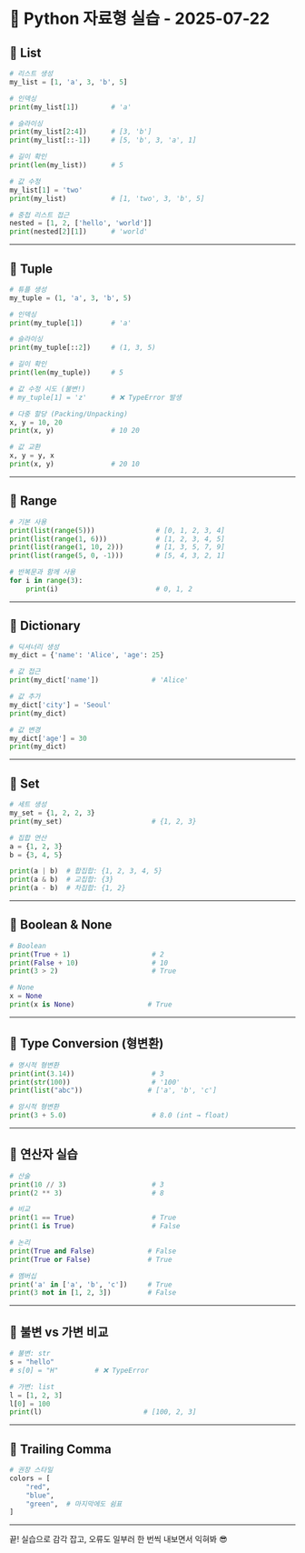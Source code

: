 # 📝 Python 자료형 실습 - 2025-07-22

## 📌 List

```python
# 리스트 생성
my_list = [1, 'a', 3, 'b', 5]

# 인덱싱
print(my_list[1])        # 'a'

# 슬라이싱
print(my_list[2:4])      # [3, 'b']
print(my_list[::-1])     # [5, 'b', 3, 'a', 1]

# 길이 확인
print(len(my_list))      # 5

# 값 수정
my_list[1] = 'two'
print(my_list)           # [1, 'two', 3, 'b', 5]

# 중첩 리스트 접근
nested = [1, 2, ['hello', 'world']]
print(nested[2][1])      # 'world'
```

---

## 📌 Tuple

```python
# 튜플 생성
my_tuple = (1, 'a', 3, 'b', 5)

# 인덱싱
print(my_tuple[1])       # 'a'

# 슬라이싱
print(my_tuple[::2])     # (1, 3, 5)

# 길이 확인
print(len(my_tuple))     # 5

# 값 수정 시도 (불변!)
# my_tuple[1] = 'z'      # ❌ TypeError 발생

# 다중 할당 (Packing/Unpacking)
x, y = 10, 20
print(x, y)              # 10 20

# 값 교환
x, y = y, x
print(x, y)              # 20 10
```

---

## 📌 Range

```python
# 기본 사용
print(list(range(5)))               # [0, 1, 2, 3, 4]
print(list(range(1, 6)))            # [1, 2, 3, 4, 5]
print(list(range(1, 10, 2)))        # [1, 3, 5, 7, 9]
print(list(range(5, 0, -1)))        # [5, 4, 3, 2, 1]

# 반복문과 함께 사용
for i in range(3):
    print(i)                        # 0, 1, 2
```

---

## 📌 Dictionary

```python
# 딕셔너리 생성
my_dict = {'name': 'Alice', 'age': 25}

# 값 접근
print(my_dict['name'])             # 'Alice'

# 값 추가
my_dict['city'] = 'Seoul'
print(my_dict)

# 값 변경
my_dict['age'] = 30
print(my_dict)
```

---

## 📌 Set

```python
# 세트 생성
my_set = {1, 2, 2, 3}
print(my_set)                      # {1, 2, 3}

# 집합 연산
a = {1, 2, 3}
b = {3, 4, 5}

print(a | b)  # 합집합: {1, 2, 3, 4, 5}
print(a & b)  # 교집합: {3}
print(a - b)  # 차집합: {1, 2}
```

---

## 📌 Boolean & None

```python
# Boolean
print(True + 1)                    # 2
print(False + 10)                  # 10
print(3 > 2)                       # True

# None
x = None
print(x is None)                  # True
```

---

## 📌 Type Conversion (형변환)

```python
# 명시적 형변환
print(int(3.14))                   # 3
print(str(100))                    # '100'
print(list("abc"))                # ['a', 'b', 'c']

# 암시적 형변환
print(3 + 5.0)                     # 8.0 (int → float)
```

---

## 📌 연산자 실습

```python
# 산술
print(10 // 3)                     # 3
print(2 ** 3)                      # 8

# 비교
print(1 == True)                   # True
print(1 is True)                   # False

# 논리
print(True and False)             # False
print(True or False)              # True

# 멤버십
print('a' in ['a', 'b', 'c'])     # True
print(3 not in [1, 2, 3])         # False
```

---

## 📌 불변 vs 가변 비교

```python
# 불변: str
s = "hello"
# s[0] = "H"         # ❌ TypeError

# 가변: list
l = [1, 2, 3]
l[0] = 100
print(l)                         # [100, 2, 3]
```

---

## 📌 Trailing Comma

```python
# 권장 스타일
colors = [
    "red",
    "blue",
    "green",  # 마지막에도 쉼표
]
```

---

끝! 실습으로 감각 잡고, 오류도 일부러 한 번씩 내보면서 익혀봐 😎  

